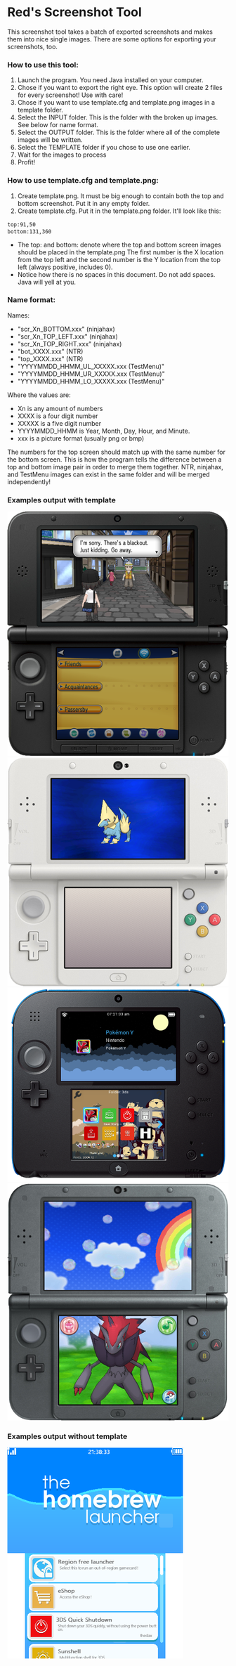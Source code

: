 # Red's Screenshot Tool
This screenshot tool takes a batch of exported screenshots and makes them into nice single images. There are some options for exporting your screenshots, too.

### How to use this tool:
1. Launch the program. You need Java installed on your computer.
2. Chose if you want to export the right eye. This option will create 2 files for every screenshot! Use with care!
2. Chose if you want to use template.cfg and template.png images in a template folder.
2. Select the INPUT folder. This is the folder with the broken up images. See below for name format.
2. Select the OUTPUT folder. This is the folder where all of the complete images will be written. 
2. Select the TEMPLATE folder if you chose to use one earlier. 
2. Wait for the images to process
2. Profit!

### How to use template.cfg and template.png:
1. Create template.png. It must be big enough to contain both the top and bottom screenshot. Put it in any empty folder.
2. Create template.cfg. Put it in the template.png folder. It'll look like this:
```text
top:91,50
bottom:131,360
```

- The top: and bottom: denote where the top and bottom screen images should be placed in the template.png The first number is the X location from the top left and the second number is the Y location from the top left (always positive, includes 0).
- Notice how there is no spaces in this document. Do not add spaces. Java will yell at you.


### Name format:

Names:

* "scr_Xn_BOTTOM.xxx" (ninjahax)
* "scr_Xn_TOP_LEFT.xxx" (ninjahax)
* "scr_Xn_TOP_RIGHT.xxx" (ninjahax)
* "bot_XXXX.xxx" (NTR)
* "top_XXXX.xxx" (NTR)
* "YYYYMMDD_HHMM_UL_XXXXX.xxx (TestMenu)"
* "YYYYMMDD_HHMM_UR_XXXXX.xxx (TestMenu)"
* "YYYYMMDD_HHMM_LO_XXXXX.xxx (TestMenu)"

Where the values are:

* Xn is any amount of numbers
* XXXX is a four digit number
* XXXXX is a five digit number
* YYYYMMDD_HHMM is Year, Month, Day, Hour, and Minute.
* xxx is a picture format (usually png or bmp)

The numbers for the top screen should match up with the same number for the bottom screen.
This is how the program tells the difference between a top and bottom image pair in order to
merge them together. NTR, ninjahax, and TestMenu images can exist in the same folder and will be merged
independently! 

### Examples output with template
![An example screenshot exported with a template.](./output/ninjahax_68.png "Screenshot")
![An example screenshot exported with a template.](./output/ninjahax_119.png "Screenshot")
![An example screenshot exported with a template.](./output/ninjahax_28.png "Screenshot")
![Using the NTR file name format.](./output/ntr_0001.png "Screenshot")

### Examples output without template
![An example screenshot exported with this tool alone using the testmenu filename format.](./output/testmenu_20161206_0800_00000.png "Screenshot")
